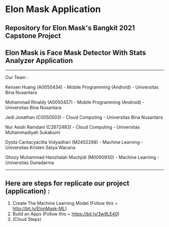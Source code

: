# Elon Mask Application
## Repository for Elon Mask's Bangkit 2021 Capstone Project

## Elon Mask is Face Mask Detector With Stats Analyzer Application

----------------------------------------------------------------------------------------------------
Our Team :

Kensen Huang (A0050434) - Mobile Programming (Android) - Universitas Bina Nusantara

Mohammad Rinaldy (A0050457) - Mobile Programming (Android) - Universitas Bina Nusantara

Jedi Jonathan (C0050503) - Cloud Computing - Universitas Bina Nusantara

Nur Asiah Ramdani (C2672483) - Cloud Computing - Universitas Muhammadiyah Sukabumi

Dyota Cantacyacitta Vidyadhari (M2452298) - Machine Learning - Universitas Kristen Satya Wacana

Ghozy Muhammad Hanzhalah Muchjidi (M0090930) - Machine Learning - Universitas Gunadarma

----------------------------------------------------------------------------------------------------
## Here are steps for replicate our project (application) :
1. Create The Machine Learning Model (Follow this = http://bit.ly/ElonMask-ML)
2. Build an Apps (Follow this = https://bit.ly/3w9LE40)
3. (Cloud Steps)

